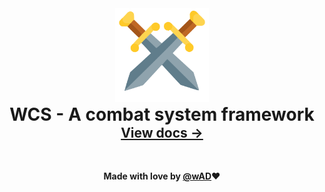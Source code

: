 <div align="center">
	<img src="docs/static/img/logo.svg" alt="WCS" width="150" />
	<br>
	<h style="font-size:2em;"><strong>WCS - A combat system framework<strong/></h>
	<br>
	<a style="font-size: 1.5em" href="https://wad4444.github.io/refx/"><strong>View docs &rarr;</strong></a>
  <br><br><br>

  Made with love by [@wAD](https://github.com/wad4444)❤️
</div>
